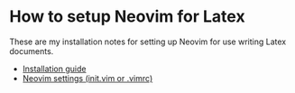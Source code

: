 # How to setup Neovim for Latex

These are my installation notes for setting up Neovim for use writing Latex documents.

* [Installation guide](install-guide/install-guide.md)
* [Neovim settings (init.vim or .vimrc)](neovim-settings/init.vim)
